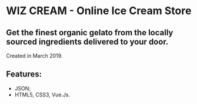 # WIZ CREAM - Online Ice Cream Store
## Get the finest organic gelato from the locally sourced ingredients delivered to your door.

Created in March 2019.

## Features:
- JSON;
- HTML5, CSS3, Vue.Js.
